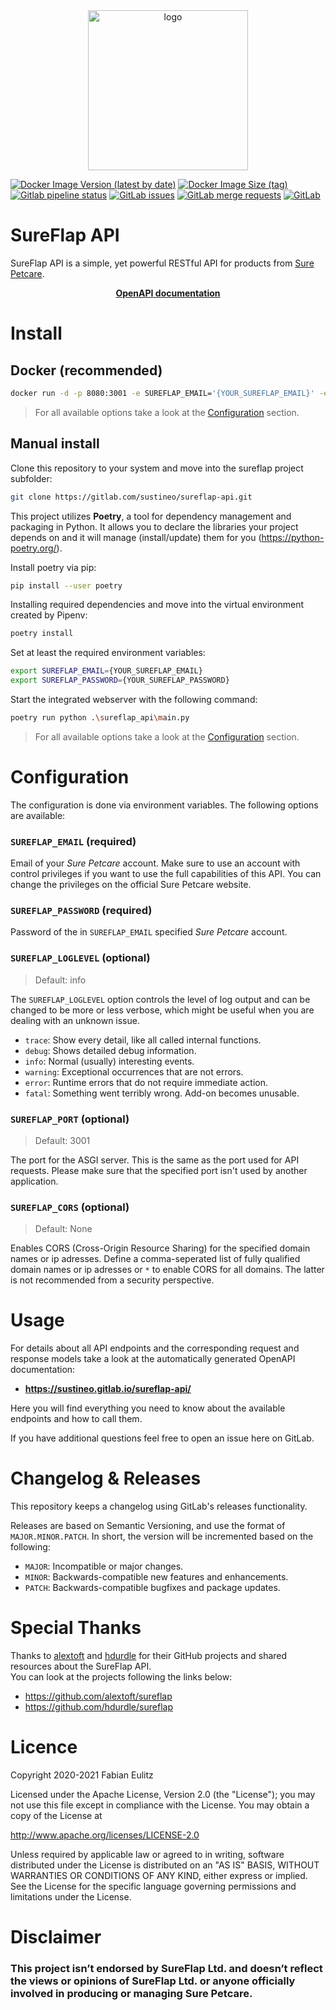 <div align="center">
  <img width="256" heigth="256" src="https://gitlab.com/sustineo/sureflap-api/-/raw/main/docs/assets/logo.png" alt="logo">
</div>

[![Docker Image Version (latest by date)](https://img.shields.io/docker/v/fabieu/sureflap-api?arch=amd64&sort=semver&style=for-the-badge)](https://hub.docker.com/repository/docker/fabieu/sureflap-api)
[![Docker Image Size (tag)](https://img.shields.io/docker/image-size/fabieu/sureflap-api/latest?style=for-the-badge)](https://hub.docker.com/repository/docker/fabieu/sureflap-api)
[![Gitlab pipeline status](https://img.shields.io/gitlab/pipeline-status/sustineo/sureflap-api?branch=main&style=for-the-badge)](https://gitlab.com/sustineo/sureflap-api/-/pipelines)
[![GitLab issues](https://img.shields.io/gitlab/issues/open/sustineo/sureflap-api?style=for-the-badge)](https://gitlab.com/sustineo/sureflap-api/-/issues)
[![GitLab merge requests](https://img.shields.io/gitlab/merge-requests/open-raw/sustineo/sureflap-api?style=for-the-badge)](https://gitlab.com/sustineo/sureflap-api/-/merge_requests)
[![GitLab](https://img.shields.io/gitlab/license/sustineo/sureflap-api?style=for-the-badge)](https://gitlab.com/sustineo/sureflap-api/-/blob/main/LICENSE)

# SureFlap API

SureFlap API is a simple, yet powerful RESTful API for products from [Sure Petcare](https://www.surepetcare.com).

<div align="center">
  <a href="https://sustineo.gitlab.io/sureflap-api/" target="_blank" style="font-weight: bold;">
    OpenAPI documentation
  </a>
</div>

# Install

## Docker (recommended)

```bash
docker run -d -p 8080:3001 -e SUREFLAP_EMAIL='{YOUR_SUREFLAP_EMAIL}' -e SUREFLAP_PASSWORD='{YOUR_SUREFLAP_PASSWORD}' fabieu/sureflap-api:latest
```

> For all available options take a look at the [Configuration](#configuration) section.

## Manual install

Clone this repository to your system and move into the sureflap project subfolder:

```bash
git clone https://gitlab.com/sustineo/sureflap-api.git
```

This project utilizes **Poetry**, a tool for dependency management and packaging in Python. It allows you to declare the libraries your project depends on and it will manage (install/update) them for you (https://python-poetry.org/).

Install poetry via pip:

```bash
pip install --user poetry
```

Installing required dependencies and move into the virtual environment created by Pipenv:

```bash
poetry install
```

Set at least the required environment variables:

```bash
export SUREFLAP_EMAIL={YOUR_SUREFLAP_EMAIL}
export SUREFLAP_PASSWORD={YOUR_SUREFLAP_PASSWORD}
```

Start the integrated webserver with the following command:

```bash
poetry run python .\sureflap_api\main.py
```

> For all available options take a look at the [Configuration](#configuration) section.

# Configuration

The configuration is done via environment variables. The following options are available:

### `SUREFLAP_EMAIL` (required)

Email of your _Sure Petcare_ account. Make sure to use an account with control privileges if you want to use the full capabilities of this API. You can change the privileges on the official Sure Petcare website.

### `SUREFLAP_PASSWORD` (required)

Password of the in `SUREFLAP_EMAIL` specified _Sure Petcare_ account.

### `SUREFLAP_LOGLEVEL` (optional)

> Default: info

The `SUREFLAP_LOGLEVEL` option controls the level of log output and can be changed to be more or less verbose, which might be useful when you are dealing with an unknown issue.

- `trace`: Show every detail, like all called internal functions.
- `debug`: Shows detailed debug information.
- `info`: Normal (usually) interesting events.
- `warning`: Exceptional occurrences that are not errors.
- `error`: Runtime errors that do not require immediate action.
- `fatal`: Something went terribly wrong. Add-on becomes unusable.

### `SUREFLAP_PORT` (optional)

> Default: 3001

The port for the ASGI server. This is the same as the port used for API requests. Please make sure that the specified port isn't used by another application.

### `SUREFLAP_CORS` (optional)

> Default: None

Enables CORS (Cross-Origin Resource Sharing) for the specified domain names or ip adresses. Define a comma-seperated list of fully qualified domain names or ip adresses or `*` to enable CORS for all domains. The latter is not recommended from a security perspective.

# Usage

For details about all API endpoints and the corresponding request and response models take a look at the automatically generated OpenAPI documentation:

- **https://sustineo.gitlab.io/sureflap-api/**

Here you will find everything you need to know about the available endpoints and how to call them.

If you have additional questions feel free to open an issue here on GitLab.

# Changelog & Releases

This repository keeps a changelog using GitLab's releases functionality.

Releases are based on Semantic Versioning, and use the format of `MAJOR.MINOR.PATCH`. In short, the version will be incremented based on the following:

- `MAJOR`: Incompatible or major changes.
- `MINOR`: Backwards-compatible new features and enhancements.
- `PATCH`: Backwards-compatible bugfixes and package updates.

# Special Thanks

Thanks to [alextoft](https://github.com/alextoft) and [hdurdle](https://github.com/hdurdle) for their GitHub projects and shared resources about the SureFlap API.  
You can look at the projects following the links below:

- https://github.com/alextoft/sureflap
- https://github.com/hdurdle/sureflap

# Licence

Copyright 2020-2021 Fabian Eulitz

Licensed under the Apache License, Version 2.0 (the "License"); you may not use this file except in compliance with the License. You may obtain a copy of the License at

http://www.apache.org/licenses/LICENSE-2.0

Unless required by applicable law or agreed to in writing, software distributed under the License is distributed on an "AS IS" BASIS, WITHOUT WARRANTIES OR CONDITIONS OF ANY KIND, either express or implied. See the License for the specific language governing permissions and limitations under the License.

# Disclaimer

### This project isn’t endorsed by SureFlap Ltd. and doesn’t reflect the views or opinions of SureFlap Ltd. or anyone officially involved in producing or managing Sure Petcare.
